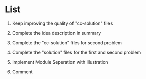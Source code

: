 List
====

1. Keep improving the quality of "cc-solution" files

2. Complete the idea description in summary

3. Complete the "cc-solution" files for second problem

4. Complete the "solution" files for the first and second problem

5. Implement Module Seperation with Illustration

6. Comment
